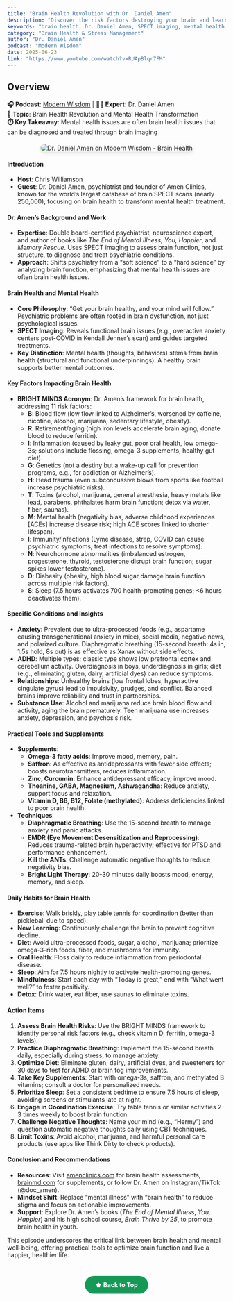 ```yaml
---
title: "Brain Health Revolution with Dr. Daniel Amen"
description: "Discover the risk factors destroying your brain and learn how to optimize brain health through SPECT imaging insights and practical strategies."
keywords: "brain health, Dr. Daniel Amen, SPECT imaging, mental health, brain optimization, risk factors"
category: "Brain Health & Stress Management"
author: "Dr. Daniel Amen"
podcast: "Modern Wisdom"
date: 2025-06-23
link: "https://www.youtube.com/watch?v=RUApBlqr7FM"
---
```


## Overview

**🎧 Podcast**: [Modern Wisdom](https://modernwisdom.libsyn.com/) | **👨‍⚕️ Expert**: Dr. Daniel Amen  
**🎯 Topic**: Brain Health Revolution and Mental Health Transformation  
**⏱️ Key Takeaway**: Mental health issues are often brain health issues that can be diagnosed and treated through brain imaging

<div style="text-align: center; margin: 20px 0;">
  <img src="https://img.youtube.com/vi/RUApBlqr7FM/maxresdefault.jpg" alt="Dr. Daniel Amen on Modern Wisdom - Brain Health" style="max-width: 100%; border-radius: 8px; box-shadow: 0 4px 8px rgba(0,0,0,0.1);">
</div>

#### **Introduction**
- **Host**: Chris Williamson
- **Guest**: Dr. Daniel Amen, psychiatrist and founder of Amen Clinics, known for the world’s largest database of brain SPECT scans (nearly 250,000), focusing on brain health to transform mental health treatment.

#### **Dr. Amen’s Background and Work**
- **Expertise**: Double board-certified psychiatrist, neuroscience expert, and author of books like *The End of Mental Illness*, *You, Happier*, and *Memory Rescue*. Uses SPECT imaging to assess brain function, not just structure, to diagnose and treat psychiatric conditions.
- **Approach**: Shifts psychiatry from a “soft science” to a “hard science” by analyzing brain function, emphasizing that mental health issues are often brain health issues.

#### **Brain Health and Mental Health**
- **Core Philosophy**: “Get your brain healthy, and your mind will follow.” Psychiatric problems are often rooted in brain dysfunction, not just psychological issues.
- **SPECT Imaging**: Reveals functional brain issues (e.g., overactive anxiety centers post-COVID in Kendall Jenner’s scan) and guides targeted treatments.
- **Key Distinction**: Mental health (thoughts, behaviors) stems from brain health (structural and functional underpinnings). A healthy brain supports better mental outcomes.

#### **Key Factors Impacting Brain Health**
- **BRIGHT MINDS Acronym**: Dr. Amen’s framework for brain health, addressing 11 risk factors:
  - **B**: Blood flow (low flow linked to Alzheimer’s, worsened by caffeine, nicotine, alcohol, marijuana, sedentary lifestyle, obesity).
  - **R**: Retirement/aging (high iron levels accelerate brain aging; donate blood to reduce ferritin).
  - **I**: Inflammation (caused by leaky gut, poor oral health, low omega-3s; solutions include flossing, omega-3 supplements, healthy gut diet).
  - **G**: Genetics (not a destiny but a wake-up call for prevention programs, e.g., for addiction or Alzheimer’s).
  - **H**: Head trauma (even subconcussive blows from sports like football increase psychiatric risks).
  - **T**: Toxins (alcohol, marijuana, general anesthesia, heavy metals like lead, parabens, phthalates harm brain function; detox via water, fiber, saunas).
  - **M**: Mental health (negativity bias, adverse childhood experiences [ACEs] increase disease risk; high ACE scores linked to shorter lifespan).
  - **I**: Immunity/infections (Lyme disease, strep, COVID can cause psychiatric symptoms; treat infections to resolve symptoms).
  - **N**: Neurohormone abnormalities (imbalanced estrogen, progesterone, thyroid, testosterone disrupt brain function; sugar spikes lower testosterone).
  - **D**: Diabesity (obesity, high blood sugar damage brain function across multiple risk factors).
  - **S**: Sleep (7.5 hours activates 700 health-promoting genes; <6 hours deactivates them).

#### **Specific Conditions and Insights**
- **Anxiety**: Prevalent due to ultra-processed foods (e.g., aspartame causing transgenerational anxiety in mice), social media, negative news, and polarized culture. Diaphragmatic breathing (15-second breath: 4s in, 1.5s hold, 8s out) is as effective as Xanax without side effects.
- **ADHD**: Multiple types; classic type shows low prefrontal cortex and cerebellum activity. Overdiagnosis in boys, underdiagnosis in girls; diet (e.g., eliminating gluten, dairy, artificial dyes) can reduce symptoms.
- **Relationships**: Unhealthy brains (low frontal lobes, hyperactive cingulate gyrus) lead to impulsivity, grudges, and conflict. Balanced brains improve reliability and trust in partnerships.
- **Substance Use**: Alcohol and marijuana reduce brain blood flow and activity, aging the brain prematurely. Teen marijuana use increases anxiety, depression, and psychosis risk.

#### **Practical Tools and Supplements**
- **Supplements**:
  - **Omega-3 fatty acids**: Improve mood, memory, pain.
  - **Saffron**: As effective as antidepressants with fewer side effects; boosts neurotransmitters, reduces inflammation.
  - **Zinc, Curcumin**: Enhance antidepressant efficacy, improve mood.
  - **Theanine, GABA, Magnesium, Ashwagandha**: Reduce anxiety, support focus and relaxation.
  - **Vitamin D, B6, B12, Folate (methylated)**: Address deficiencies linked to poor brain health.
- **Techniques**:
  - **Diaphragmatic Breathing**: Use the 15-second breath to manage anxiety and panic attacks.
  - **EMDR (Eye Movement Desensitization and Reprocessing)**: Reduces trauma-related brain hyperactivity; effective for PTSD and performance enhancement.
  - **Kill the ANTs**: Challenge automatic negative thoughts to reduce negativity bias.
  - **Bright Light Therapy**: 20-30 minutes daily boosts mood, energy, memory, and sleep.

#### **Daily Habits for Brain Health**
- **Exercise**: Walk briskly, play table tennis for coordination (better than pickleball due to speed).
- **New Learning**: Continuously challenge the brain to prevent cognitive decline.
- **Diet**: Avoid ultra-processed foods, sugar, alcohol, marijuana; prioritize omega-3-rich foods, fiber, and mushrooms for immunity.
- **Oral Health**: Floss daily to reduce inflammation from periodontal disease.
- **Sleep**: Aim for 7.5 hours nightly to activate health-promoting genes.
- **Mindfulness**: Start each day with “Today is great,” end with “What went well?” to foster positivity.
- **Detox**: Drink water, eat fiber, use saunas to eliminate toxins.

#### **Action Items**
1. **Assess Brain Health Risks**: Use the BRIGHT MINDS framework to identify personal risk factors (e.g., check vitamin D, ferritin, omega-3 levels).
2. **Practice Diaphragmatic Breathing**: Implement the 15-second breath daily, especially during stress, to manage anxiety.
3. **Optimize Diet**: Eliminate gluten, dairy, artificial dyes, and sweeteners for 30 days to test for ADHD or brain fog improvements.
4. **Take Key Supplements**: Start with omega-3s, saffron, and methylated B vitamins; consult a doctor for personalized needs.
5. **Prioritize Sleep**: Set a consistent bedtime to ensure 7.5 hours of sleep, avoiding screens or stimulants late at night.
6. **Engage in Coordination Exercise**: Try table tennis or similar activities 2-3 times weekly to boost brain function.
7. **Challenge Negative Thoughts**: Name your mind (e.g., “Hermy”) and question automatic negative thoughts daily using CBT techniques.
8. **Limit Toxins**: Avoid alcohol, marijuana, and harmful personal care products (use apps like Think Dirty to check products).

#### **Conclusion and Recommendations**
- **Resources**: Visit [amenclinics.com](https://amenclinics.com) for brain health assessments, [brainmd.com](https://brainmd.com) for supplements, or follow Dr. Amen on Instagram/TikTok (@doc_amen).
- **Mindset Shift**: Replace “mental illness” with “brain health” to reduce stigma and focus on actionable improvements.
- **Support**: Explore Dr. Amen’s books (*The End of Mental Illness*, *You, Happier*) and his high school course, *Brain Thrive by 25*, to promote brain health in youth.

This episode underscores the critical link between brain health and mental well-being, offering practical tools to optimize brain function and live a happier, healthier life.

<div style="text-align: center; margin: 40px 0;">
  <a href="#" style="background: #159957; color: white; padding: 12px 24px; border-radius: 25px; text-decoration: none; font-weight: bold; display: inline-block; transition: all 0.3s ease;" onmouseover="this.style.background='#1e7e34'; this.style.transform='translateY(-2px)'" onmouseout="this.style.background='#159957'; this.style.transform='translateY(0)'">
    ⬆️ Back to Top
  </a>
</div>